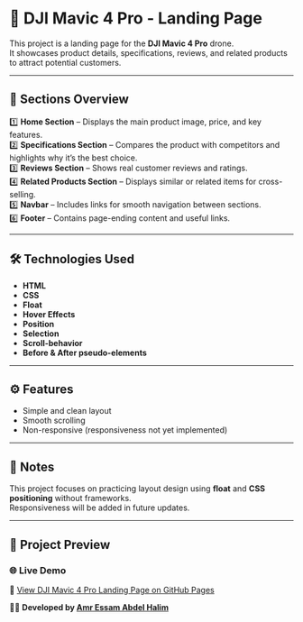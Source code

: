 # 🚁 DJI Mavic 4 Pro - Landing Page

This project is a landing page for the **DJI Mavic 4 Pro** drone.  
It showcases product details, specifications, reviews, and related products to attract potential customers.

---

## 🧩 Sections Overview

1️⃣ **Home Section** – Displays the main product image, price, and key features.  
2️⃣ **Specifications Section** – Compares the product with competitors and highlights why it’s the best choice.  
3️⃣ **Reviews Section** – Shows real customer reviews and ratings.  
4️⃣ **Related Products Section** – Displays similar or related items for cross-selling.  
5️⃣ **Navbar** – Includes links for smooth navigation between sections.  
6️⃣ **Footer** – Contains page-ending content and useful links.

---

## 🛠️ Technologies Used

- **HTML**
- **CSS**
- **Float**
- **Hover Effects**
- **Position**
- **Selection**
- **Scroll-behavior**
- **Before & After pseudo-elements**

---

## ⚙️ Features

- Simple and clean layout
- Smooth scrolling
- Non-responsive (responsiveness not yet implemented)

---

## 📘 Notes

This project focuses on practicing layout design using **float** and **CSS positioning** without frameworks.  
Responsiveness will be added in future updates.

---

## 🚀 Project Preview

### 🌐 Live Demo

🔗 [View DJI Mavic 4 Pro Landing Page on GitHub Pages](https://amressam101.github.io/DJI-Mavic-4-Pro-the-ultimate-Drone/)

👨‍💻 **Developed by [Amr Essam Abdel Halim](https://github.com/amressam101)**
